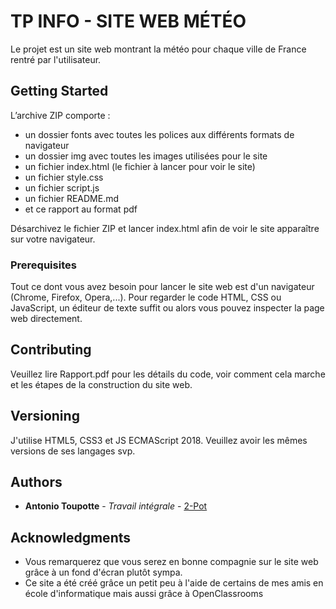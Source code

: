 # TP INFO - SITE WEB MÉTÉO

Le projet est un site web montrant la météo pour chaque ville de France rentré par l'utilisateur.

## Getting Started

L’archive ZIP comporte : 
- un dossier fonts avec toutes les polices aux différents formats de navigateur
- un dossier img avec toutes les images utilisées pour le site
- un fichier index.html (le fichier à lancer pour voir le site)
- un fichier style.css
- un fichier script.js
- un fichier README.md
- et ce rapport au format pdf

Désarchivez le fichier ZIP et lancer index.html afin de voir le site apparaître sur votre navigateur.

### Prerequisites

Tout ce dont vous avez besoin pour lancer le site web est d'un navigateur (Chrome, Firefox, Opera,...).
Pour regarder le code HTML, CSS ou JavaScript, un éditeur de texte suffit ou alors vous pouvez inspecter la page web directement. 

## Contributing

Veuillez lire Rapport.pdf pour les détails du code, voir comment cela marche et les étapes de la construction du site web.

## Versioning

J'utilise HTML5, CSS3 et JS ECMAScript 2018. Veuillez avoir les mêmes versions de ses langages svp.

## Authors

* **Antonio Toupotte** - *Travail intégrale* - [2-Pot](https://github.com/2-Pot)

## Acknowledgments

* Vous remarquerez que vous serez en bonne compagnie sur le site web grâce à un fond d'écran plutôt sympa.
* Ce site a été créé grâce un petit peu à l'aide de certains de mes amis en école d'informatique mais aussi grâce à OpenClassrooms

